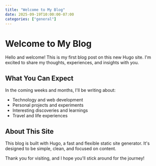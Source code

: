 ```yaml
---
title: "Welcome to My Blog"
date: 2025-09-19T10:00:00-07:00
categories: ["general"]
---
```


# Welcome to My Blog

Hello and welcome! This is my first blog post on this new Hugo site. I'm excited to share my thoughts, experiences, and insights with you.

## What You Can Expect

In the coming weeks and months, I'll be writing about:

- Technology and web development
- Personal projects and experiments
- Interesting discoveries and learnings
- Travel and life experiences

## About This Site

This blog is built with Hugo, a fast and flexible static site generator. It's designed to be simple, clean, and focused on content.

Thank you for visiting, and I hope you'll stick around for the journey!